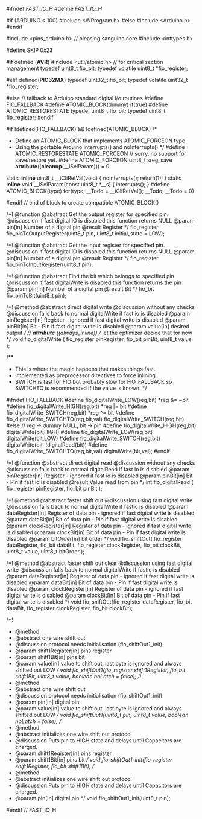 #ifndef _FAST_IO_H_
#define _FAST_IO_H_

#if (ARDUINO <  100)
#include <WProgram.h>
#else
#include <Arduino.h>
#endif

#include <pins_arduino.h> // pleasing sanguino core
#include <inttypes.h>


#define SKIP 0x23

#if defined (__AVR__)
#include <util/atomic.h> // for critical section management
typedef uint8_t fio_bit;
typedef volatile uint8_t *fio_register;


#elif defined(__PIC32MX__)
typedef uint32_t fio_bit;
typedef volatile uint32_t *fio_register;


#else
// fallback to Arduino standard digital i/o routines
#define FIO_FALLBACK
#define ATOMIC_BLOCK(dummy) if(true)
#define ATOMIC_RESTORESTATE
typedef uint8_t fio_bit;
typedef uint8_t fio_register;
#endif



#if !defined(FIO_FALLBACK) && !defined(ATOMIC_BLOCK)
/*
 * Define an ATOMIC_BLOCK that implements ATOMIC_FORCEON type
 * Using the portable Arduino interrupts() and noInterrupts()
 */
#define ATOMIC_RESTORESTATE ATOMIC_FORCEON // sorry, no support for save/restore yet.
#define ATOMIC_FORCEON uint8_t sreg_save \
              __attribute__((__cleanup__(__iSeiParam))) = 0

static __inline__ uint8_t __iCliRetVal(void)
{
	noInterrupts();
	return(1);
}
static __inline__ void __iSeiParam(const uint8_t *__s)
{
	interrupts();
}
#define ATOMIC_BLOCK(type) for(type,  __Todo = __iCliRetVal(); __Todo; __Todo = 0)

#endif // end of block to create compatible ATOMIC_BLOCK()



/*!
 @function
 @abstract  Get the output register for specified pin.
 @discussion if fast digital IO is disabled this function returns NULL
 @param  pin[in] Number of a digital pin
 @result  Register
 */
fio_register fio_pinToOutputRegister(uint8_t pin, uint8_t initial_state = LOW);

/*!
 @function
 @abstract  Get the input register for specified pin.
 @discussion if fast digital IO is disabled this function returns NULL
 @param  pin[in] Number of a digital pin
 @result  Register
 */
fio_register fio_pinToInputRegister(uint8_t pin);

/*!
 @function
 @abstract Find the bit which belongs to specified pin
 @discussion if fast digitalWrite is disabled this function returns the pin
 @param pin[in] Number of a digital pin
 @result Bit
 */
fio_bit fio_pinToBit(uint8_t pin);


/*!
 @method
 @abstract direct digital write
 @discussion without any checks
 @discussion falls back to normal digitalWrite if fast io is disabled
 @param pinRegister[in] Register - ignored if fast digital write is disabled
 @param pinBit[in] Bit - Pin if fast digital write is disabled
 @param value[in] desired output
 */
// __attribute__ ((always_inline)) /* let the optimizer decide that for now */
void fio_digitalWrite ( fio_register pinRegister, fio_bit pinBit, uint8_t value );

/**
 * This is where the magic happens that makes things fast.
 * Implemented as preprocessor directives to force inlining
 * SWITCH is fast for FIO but probably slow for FIO_FALLBACK so SWITCHTO is recommended if the value is known.
 */

#ifndef FIO_FALLBACK
#define fio_digitalWrite_LOW(reg,bit) *reg &= ~bit
#define fio_digitalWrite_HIGH(reg,bit) *reg |= bit
#define fio_digitalWrite_SWITCH(reg,bit) *reg ^= bit
#define fio_digitalWrite_SWITCHTO(reg,bit,val) fio_digitalWrite_SWITCH(reg,bit)
#else
// reg -> dummy NULL, bit -> pin
#define fio_digitalWrite_HIGH(reg,bit) digitalWrite(bit,HIGH)
#define fio_digitalWrite_LOW(reg,bit) digitalWrite(bit,LOW)
#define fio_digitalWrite_SWITCH(reg,bit) digitalWrite(bit, !digitalRead(bit))
#define fio_digitalWrite_SWITCHTO(reg,bit,val) digitalWrite(bit,val);
#endif

/*!
 @function
 @abstract direct digital read
 @discussion without any checks
 @discussion falls back to normal digitalRead if fast io is disabled
 @param pinRegister[in] Register - ignored if fast io is disabled
 @param pinBit[in] Bit - Pin if fast io is disabled
 @result Value read from pin
 */
int fio_digitalRead ( fio_register pinRegister, fio_bit pinBit );

/*!
 @method
 @abstract faster shift out
 @discussion using fast digital write
 @discussion falls back to normal digitalWrite if fastio is disabled
 @param dataRegister[in] Register of data pin - ignored if fast digital write is disabled
 @param dataBit[in] Bit of data pin - Pin if fast digital write is disabled
 @param clockRegister[in] Register of data pin - ignored if fast digital write is disabled
 @param clockBit[in] Bit of data pin - Pin if fast digital write is disabled
 @param bitOrder[in] bit order
 */
void fio_shiftOut( fio_register dataRegister, fio_bit dataBit, fio_register clockRegister, 
                  fio_bit clockBit, uint8_t value, uint8_t bitOrder );

/*!
 @method
 @abstract faster shift out clear
 @discussion using fast digital write
 @discussion falls back to normal digitalWrite if fastio is disabled
 @param dataRegister[in] Register of data pin - ignored if fast digital write is disabled
 @param dataBit[in] Bit of data pin - Pin if fast digital write is disabled
 @param clockRegister[in] Register of data pin - ignored if fast digital write is disabled
 @param clockBit[in] Bit of data pin - Pin if fast digital write is disabled
 */
void fio_shiftOut(fio_register dataRegister, fio_bit dataBit, fio_register clockRegister, fio_bit clockBit);

/*!
 * @method
 * @abstract one wire shift out
 * @discussion protocol needs initialisation (fio_shiftOut1_init)
 * @param shift1Register[in] pins register
 * @param shift1Bit[in] pins bit
 * @param value[in] value to shift out, last byte is ignored and always shifted out LOW
 */
void fio_shiftOut1(fio_register shift1Register, fio_bit shift1Bit, uint8_t value, boolean noLatch = false);
/*!
 * @method
 * @abstract one wire shift out
 * @discussion protocol needs initialisation (fio_shiftOut1_init)
 * @param pin[in] digital pin
 * @param value[in] value to shift out, last byte is ignored and always shifted out LOW
 */
void fio_shiftOut1(uint8_t pin, uint8_t value, boolean noLatch = false);
/*!
 * @method
 * @abstract initializes one wire shift out protocol
 * @discussion Puts pin to HIGH state and delays until Capacitors are charged.
 * @param shift1Register[in] pins register
 * @param shift1Bit[in] pins bit
 */
void fio_shiftOut1_init(fio_register shift1Register, fio_bit shift1Bit);
/*!
 * @method
 * @abstract initializes one wire shift out protocol
 * @discussion Puts pin to HIGH state and delays until Capacitors are charged.
 * @param pin[in] digital pin
 */
void fio_shiftOut1_init(uint8_t pin);

#endif // FAST_IO_H
